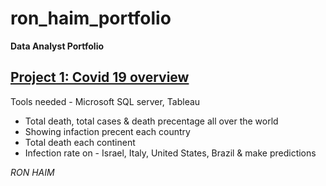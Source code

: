# ron_haim_portfolio
**Data Analyst Portfolio**

## [Project 1: Covid 19 overview](https://ronhaim.github.io/ron_haim_portfolio/)

Tools needed - Microsoft SQL server, Tableau

* Total death, total cases & death precentage all over the world
* Showing infaction precent each country
* Total death each continent
* Infection rate on - Israel, Italy, United States, Brazil & make predictions 



*RON HAIM*


